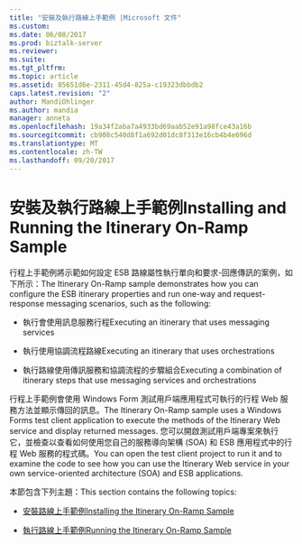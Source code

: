 ```yaml
---
title: "安裝及執行路線上手範例 |Microsoft 文件"
ms.custom: 
ms.date: 06/08/2017
ms.prod: biztalk-server
ms.reviewer: 
ms.suite: 
ms.tgt_pltfrm: 
ms.topic: article
ms.assetid: 85651d6e-2311-45d4-825a-c19323dbbdb2
caps.latest.revision: "2"
author: MandiOhlinger
ms.author: mandia
manager: anneta
ms.openlocfilehash: 19a34f2aba7a4933bd69aab52e91a98fce43a16b
ms.sourcegitcommit: cb908c540d8f1a692d01dc8f313e16cb4b4e696d
ms.translationtype: MT
ms.contentlocale: zh-TW
ms.lasthandoff: 09/20/2017
---
```

# <a name="installing-and-running-the-itinerary-on-ramp-sample"></a><span data-ttu-id="d161b-102">安裝及執行路線上手範例</span><span class="sxs-lookup"><span data-stu-id="d161b-102">Installing and Running the Itinerary On-Ramp Sample</span></span>
<span data-ttu-id="d161b-103">行程上手範例將示範如何設定 ESB 路線屬性執行單向和要求-回應傳訊的案例，如下所示：</span><span class="sxs-lookup"><span data-stu-id="d161b-103">The Itinerary On-Ramp sample demonstrates how you can configure the ESB itinerary properties and run one-way and request-response messaging scenarios, such as the following:</span></span>  
  
-   <span data-ttu-id="d161b-104">執行會使用訊息服務行程</span><span class="sxs-lookup"><span data-stu-id="d161b-104">Executing an itinerary that uses messaging services</span></span>  
  
-   <span data-ttu-id="d161b-105">執行使用協調流程路線</span><span class="sxs-lookup"><span data-stu-id="d161b-105">Executing an itinerary that uses orchestrations</span></span>  
  
-   <span data-ttu-id="d161b-106">執行路線使用傳訊服務和協調流程的步驟組合</span><span class="sxs-lookup"><span data-stu-id="d161b-106">Executing a combination of itinerary steps that use messaging services and orchestrations</span></span>  
  
 <span data-ttu-id="d161b-107">行程上手範例會使用 Windows Form 測試用戶端應用程式可執行的行程 Web 服務方法並顯示傳回的訊息。</span><span class="sxs-lookup"><span data-stu-id="d161b-107">The Itinerary On-Ramp sample uses a Windows Forms test client application to execute the methods of the Itinerary Web service and display returned messages.</span></span> <span data-ttu-id="d161b-108">您可以開啟測試用戶端專案來執行它，並檢查以查看如何使用您自己的服務導向架構 (SOA) 和 ESB 應用程式中的行程 Web 服務的程式碼。</span><span class="sxs-lookup"><span data-stu-id="d161b-108">You can open the test client project to run it and to examine the code to see how you can use the Itinerary Web service in your own service-oriented architecture (SOA) and ESB applications.</span></span>  
  
 <span data-ttu-id="d161b-109">本節包含下列主題：</span><span class="sxs-lookup"><span data-stu-id="d161b-109">This section contains the following topics:</span></span>  
  
-   [<span data-ttu-id="d161b-110">安裝路線上手範例</span><span class="sxs-lookup"><span data-stu-id="d161b-110">Installing the Itinerary On-Ramp Sample</span></span>](../esb-toolkit/installing-the-itinerary-on-ramp-sample.md)  
  
-   [<span data-ttu-id="d161b-111">執行路線上手範例</span><span class="sxs-lookup"><span data-stu-id="d161b-111">Running the Itinerary On-Ramp Sample</span></span>](../esb-toolkit/running-the-itinerary-on-ramp-sample.md)
